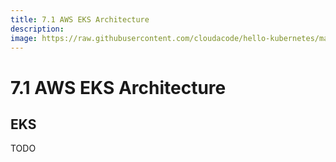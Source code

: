 ```yaml
---
title: 7.1 AWS EKS Architecture
description:
image: https://raw.githubusercontent.com/cloudacode/hello-kubernetes/main/docs/assets/kubernetes-school.png
---
```


# 7.1 AWS EKS Architecture

## EKS

TODO
